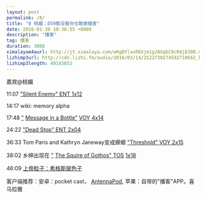 ```yaml
---
layout: post
permalink: /8/
title: "8 桃媚：DS9都没看你也敢做播客"
date: 2016-01-30 10:38:55 +0800
description: "播客"
tag: 播客 
duration: 3068
ximalayam4aurl: http://jt.ximalaya.com/wKgDYlasR6Xjm1gJAXqbC0c0dj8380.m4a?channel=rss&album_id=3135361&track_id=11960108&uid=6418191&jt=http://audio.xmcdn.com/group9/M08/F6/25/wKgDYlasR6Xjm1gJAXqbC0c0dj8380.m4a
lizhimp3url: http://cdn.lizhi.fm/audio/2016/03/14/2522730274592710662_hd.mp3
lizhimp3length: 49143852
---   
```


嘉宾@桃媚

11:07 [&quot;Silent Enemy&quot; ](http://memory-alpha.wikia.com/wiki/Silent_Enemy_%28episode%29) [ENT ](http://memory-alpha.wikia.com/wiki/Silent_Enemy_%28episode%29) [1x12](http://memory-alpha.wikia.com/wiki/Silent_Enemy_%28episode%29)

14:17 wiki: memory alpha

17:48 [&quot;](http://memory-alpha.wikia.com/wiki/Message_in_a_Bottle_%28episode%29) [Message in a Bottle&quot;](http://memory-alpha.wikia.com/wiki/Message_in_a_Bottle_%28episode%29) [VOY ](http://memory-alpha.wikia.com/wiki/Message_in_a_Bottle_%28episode%29) [4x14](http://memory-alpha.wikia.com/wiki/Message_in_a_Bottle_%28episode%29)

24:22 [&quot;Dead Stop&quot; ENT ](http://memory-alpha.wikia.com/wiki/Dead_Stop_%28episode%29) [2x04](http://memory-alpha.wikia.com/wiki/Dead_Stop_%28episode%29)

36:33 Tom Paris and Kathryn Janeway变成蝾螈 [&quot;Threshold&quot; VOY 2x15](https://en.wikipedia.org/wiki/Threshold_%28Star_Trek:_Voyager%29)

38:02 乡绅出现在 [&quot;](http://memory-alpha.wikia.com/wiki/The_Squire_of_Gothos) [The Squire of Gothos&quot; ](http://memory-alpha.wikia.com/wiki/The_Squire_of_Gothos) [TOS](http://memory-alpha.wikia.com/wiki/The_Squire_of_Gothos) [1x18](http://memory-alpha.wikia.com/wiki/The_Squire_of_Gothos)

46:09  [上帝粒子：希格斯玻色子](https://zh.wikipedia.org/wiki/%E5%B8%8C%E6%A0%BC%E6%96%AF%E7%8E%BB%E8%89%B2%E5%AD%90)

客户端推荐：安卓：pocket cast， [AntennaPod](https://play.google.com/store/apps/details?id=de.danoeh.antennapod&amp;amp;hl=en), 苹果：自带的&quot;播客&quot;APP。喜马拉雅